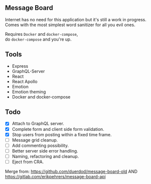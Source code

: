## Message Board

Internet has no need for this application but it's still a work in progress.  
Comes with the most simplest word sanitizer for all you evil ones.

Requires `Docker` and `docker-compose`,  
do `docker-compose` and you're up.

## Tools

- Express
- GraphQL-Server
- React
- React Apollo
- Emotion
- Emotion theming
- Docker and docker-compose

## Todo

- [x] Attach to GraphQL server.
- [x] Complete form and client side form validation.
- [x] Stop users from posting within a fixed time frame.
- [ ] Message grid cleanup.
- [ ] Add commenting possibility.
- [ ] Better server side error handling.
- [ ] Naming, refactoring and cleanup.
- [ ] Eject from CRA.

Merge from: https://github.com/duerdod/message-board-old
AND https://gitlab.com/erikpehrers/message-board-api
